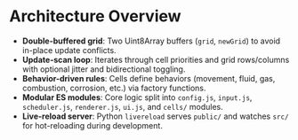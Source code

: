 # Architecture Overview

- **Double-buffered grid**: Two Uint8Array buffers (`grid`, `newGrid`) to avoid in-place update conflicts.
- **Update-scan loop**: Iterates through cell priorities and grid rows/columns with optional jitter and bidirectional toggling.
- **Behavior-driven rules**: Cells define behaviors (movement, fluid, gas, combustion, corrosion, etc.) via factory functions.
- **Modular ES modules**: Core logic split into `config.js`, `input.js`, `scheduler.js`, `renderer.js`, `ui.js`, and `cells/` modules.
- **Live-reload server**: Python `livereload` serves `public/` and watches `src/` for hot-reloading during development.
